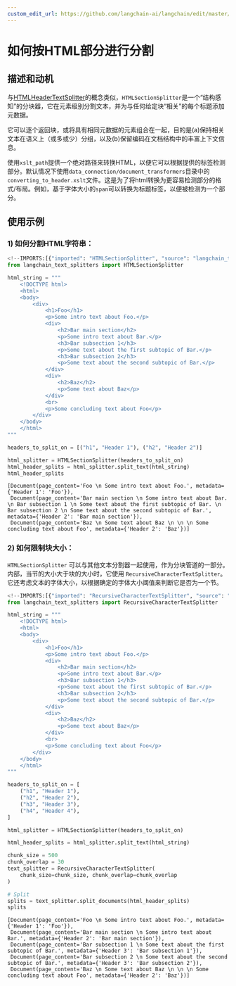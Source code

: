 ```yaml
---
custom_edit_url: https://github.com/langchain-ai/langchain/edit/master/docs/docs/how_to/HTML_section_aware_splitter.ipynb
---
```

# 如何按HTML部分进行分割
## 描述和动机
与[HTMLHeaderTextSplitter](/docs/how_to/HTML_header_metadata_splitter)的概念类似，`HTMLSectionSplitter`是一个“结构感知”的分块器，它在元素级别分割文本，并为与任何给定块“相关”的每个标题添加元数据。

它可以逐个返回块，或将具有相同元数据的元素组合在一起，目的是(a)保持相关文本在语义上（或多或少）分组，以及(b)保留编码在文档结构中的丰富上下文信息。

使用`xslt_path`提供一个绝对路径来转换HTML，以便它可以根据提供的标签检测部分。默认情况下使用`data_connection/document_transformers`目录中的`converting_to_header.xslt`文件。这是为了将html转换为更容易检测部分的格式/布局。例如，基于字体大小的`span`可以转换为标题标签，以便被检测为一个部分。

## 使用示例
### 1) 如何分割HTML字符串：


```python
<!--IMPORTS:[{"imported": "HTMLSectionSplitter", "source": "langchain_text_splitters", "docs": "https://python.langchain.com/api_reference/text_splitters/html/langchain_text_splitters.html.HTMLSectionSplitter.html", "title": "How to split by HTML sections"}]-->
from langchain_text_splitters import HTMLSectionSplitter

html_string = """
    <!DOCTYPE html>
    <html>
    <body>
        <div>
            <h1>Foo</h1>
            <p>Some intro text about Foo.</p>
            <div>
                <h2>Bar main section</h2>
                <p>Some intro text about Bar.</p>
                <h3>Bar subsection 1</h3>
                <p>Some text about the first subtopic of Bar.</p>
                <h3>Bar subsection 2</h3>
                <p>Some text about the second subtopic of Bar.</p>
            </div>
            <div>
                <h2>Baz</h2>
                <p>Some text about Baz</p>
            </div>
            <br>
            <p>Some concluding text about Foo</p>
        </div>
    </body>
    </html>
"""

headers_to_split_on = [("h1", "Header 1"), ("h2", "Header 2")]

html_splitter = HTMLSectionSplitter(headers_to_split_on)
html_header_splits = html_splitter.split_text(html_string)
html_header_splits
```



```output
[Document(page_content='Foo \n Some intro text about Foo.', metadata={'Header 1': 'Foo'}),
 Document(page_content='Bar main section \n Some intro text about Bar. \n Bar subsection 1 \n Some text about the first subtopic of Bar. \n Bar subsection 2 \n Some text about the second subtopic of Bar.', metadata={'Header 2': 'Bar main section'}),
 Document(page_content='Baz \n Some text about Baz \n \n \n Some concluding text about Foo', metadata={'Header 2': 'Baz'})]
```


### 2) 如何限制块大小：

`HTMLSectionSplitter` 可以与其他文本分割器一起使用，作为分块管道的一部分。内部，当节的大小大于块的大小时，它使用 `RecursiveCharacterTextSplitter`。它还考虑文本的字体大小，以根据确定的字体大小阈值来判断它是否为一个节。


```python
<!--IMPORTS:[{"imported": "RecursiveCharacterTextSplitter", "source": "langchain_text_splitters", "docs": "https://python.langchain.com/api_reference/text_splitters/character/langchain_text_splitters.character.RecursiveCharacterTextSplitter.html", "title": "How to split by HTML sections"}]-->
from langchain_text_splitters import RecursiveCharacterTextSplitter

html_string = """
    <!DOCTYPE html>
    <html>
    <body>
        <div>
            <h1>Foo</h1>
            <p>Some intro text about Foo.</p>
            <div>
                <h2>Bar main section</h2>
                <p>Some intro text about Bar.</p>
                <h3>Bar subsection 1</h3>
                <p>Some text about the first subtopic of Bar.</p>
                <h3>Bar subsection 2</h3>
                <p>Some text about the second subtopic of Bar.</p>
            </div>
            <div>
                <h2>Baz</h2>
                <p>Some text about Baz</p>
            </div>
            <br>
            <p>Some concluding text about Foo</p>
        </div>
    </body>
    </html>
"""

headers_to_split_on = [
    ("h1", "Header 1"),
    ("h2", "Header 2"),
    ("h3", "Header 3"),
    ("h4", "Header 4"),
]

html_splitter = HTMLSectionSplitter(headers_to_split_on)

html_header_splits = html_splitter.split_text(html_string)

chunk_size = 500
chunk_overlap = 30
text_splitter = RecursiveCharacterTextSplitter(
    chunk_size=chunk_size, chunk_overlap=chunk_overlap
)

# Split
splits = text_splitter.split_documents(html_header_splits)
splits
```



```output
[Document(page_content='Foo \n Some intro text about Foo.', metadata={'Header 1': 'Foo'}),
 Document(page_content='Bar main section \n Some intro text about Bar.', metadata={'Header 2': 'Bar main section'}),
 Document(page_content='Bar subsection 1 \n Some text about the first subtopic of Bar.', metadata={'Header 3': 'Bar subsection 1'}),
 Document(page_content='Bar subsection 2 \n Some text about the second subtopic of Bar.', metadata={'Header 3': 'Bar subsection 2'}),
 Document(page_content='Baz \n Some text about Baz \n \n \n Some concluding text about Foo', metadata={'Header 2': 'Baz'})]
```

